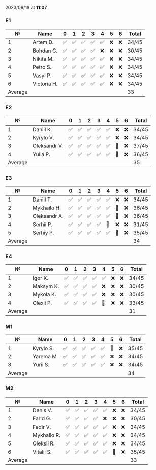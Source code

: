 2023/09/18 at **11:07**
### E1
|№|Name|0|1|2|3|4|5|6|Total|
|-----|-----|-----|-----|-----|-----|-----|-----|-----|-----|
|1|Artem D.|✅|✅|✅|✅|✅|❌|❌|34/45|
|2|Bohdan C.|✅|✅|✅|✅|❌|❌|❌|30/45|
|3|Nikita M.|✅|✅|✅|✅|✅|❌|❌|34/45|
|4|Petro S.|✅|✅|✅|✅|✅|❌|❌|34/45|
|5|Vasyl P.|✅|✅|✅|✅|✅|❌|❌|34/45|
|6|Victoria H.|✅|✅|✅|✅|✅|❌|❌|34/45|
|Average|||||||||33|
### E2
|№|Name|0|1|2|3|4|5|6|Total|
|-----|-----|-----|-----|-----|-----|-----|-----|-----|-----|
|1|Daniil K.|✅|✅|✅|✅|✅|❌|❌|34/45|
|2|Kyrylo V.|✅|✅|✅|✅|✅|❌|❌|34/45|
|3|Oleksandr V.|✅|✅|✅|✅|✅|🔄|❌|37/45|
|4|Yulia P.|✅|✅|✅|✅|✅|🔄|❌|36/45|
|Average|||||||||35|
### E3
|№|Name|0|1|2|3|4|5|6|Total|
|-----|-----|-----|-----|-----|-----|-----|-----|-----|-----|
|1|Daniil T.|✅|✅|✅|✅|✅|❌|❌|34/45|
|2|Mykhailo H.|✅|✅|✅|✅|✅|🔄|❌|36/45|
|3|Oleksandr A.|✅|✅|✅|✅|✅|🔄|❌|36/45|
|4|Serhii P.|✅|✅|✅|✅|🔄|❌|❌|31/45|
|5|Serhiy P.|✅|✅|✅|✅|✅|🔄|❌|35/45|
|Average|||||||||34|
### E4
|№|Name|0|1|2|3|4|5|6|Total|
|-----|-----|-----|-----|-----|-----|-----|-----|-----|-----|
|1|Igor K.|✅|✅|✅|✅|✅|❌|❌|34/45|
|2|Maksym K.|✅|✅|✅|✅|❌|❌|❌|30/45|
|3|Mykola K.|✅|✅|✅|✅|❌|❌|❌|30/45|
|4|Olexii P.|✅|✅|✅|✅|🔄|❌|❌|33/45|
|Average|||||||||31|
### M1
|№|Name|0|1|2|3|4|5|6|Total|
|-----|-----|-----|-----|-----|-----|-----|-----|-----|-----|
|1|Kyrylo S.|✅|✅|✅|✅|✅|🔄|❌|35/45|
|2|Yarema M.|✅|✅|✅|✅|✅|❌|❌|34/45|
|3|Yurii S.|✅|✅|✅|✅|✅|❌|❌|34/45|
|Average|||||||||34|
### M2
|№|Name|0|1|2|3|4|5|6|Total|
|-----|-----|-----|-----|-----|-----|-----|-----|-----|-----|
|1|Denis V.|✅|✅|✅|✅|✅|❌|❌|34/45|
|2|Farid G.|✅|✅|✅|✅|❌|❌|❌|30/45|
|3|Fedir V.|✅|✅|✅|✅|✅|❌|❌|34/45|
|4|Mykhailo R.|✅|✅|✅|✅|✅|❌|❌|34/45|
|5|Oleksii R.|✅|✅|✅|✅|✅|❌|❌|34/45|
|6|Vitalii S.|✅|✅|✅|✅|✅|🔄|❌|35/45|
|Average|||||||||33|

